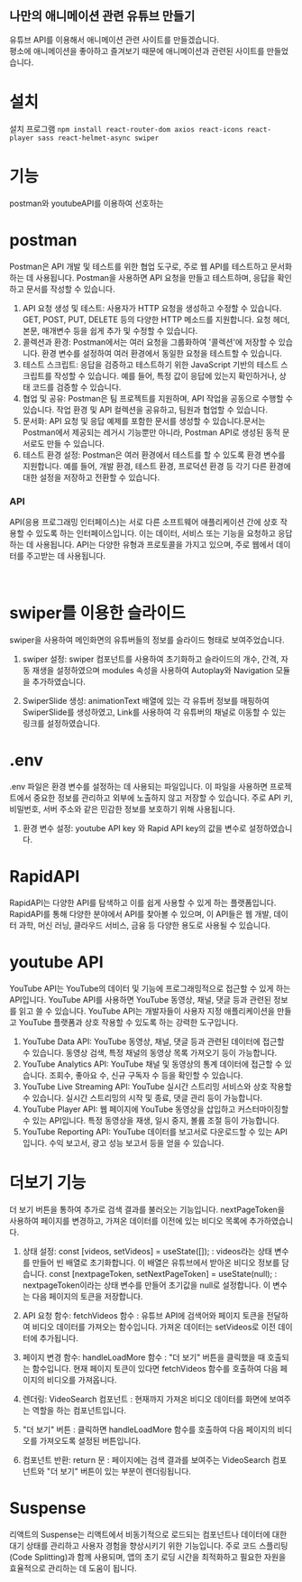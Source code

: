 ## 나만의 애니메이션 관련 유튜브 만들기
유튜브 API를 이용해서 애니메이션 관련 사이트를 만들겠습니다.<br />
평소에 애니메이션을 좋아하고 즐겨보기 때문에 애니메이션과 관련된 사이트를 만들었습니다. <br />

# 설치
설치 프로그램 `npm install react-router-dom axios react-icons react-player sass react-helmet-async swiper`
<br />

# 기능
postman와 youtubeAPI를 이용하여 선호하는 

# postman
Postman은 API 개발 및 테스트를 위한 협업 도구로, 주로 웹 API를 테스트하고 문서화하는 데 사용됩니다. Postman을 사용하면 API 요청을 만들고 테스트하며, 응답을 확인하고 문서를 작성할 수 있습니다.

1. API 요청 생성 및 테스트: 사용자가 HTTP 요청을 생성하고 수정할 수 있습니다. GET, POST, PUT, DELETE 등의 다양한 HTTP 메소드를 지원합니다. 요청 헤더, 본문, 매개변수 등을 쉽게 추가 및 수정할 수 있습니다.
2. 콜렉션과 환경: Postman에서는 여러 요청을 그룹화하여 '콜렉션'에 저장할 수 있습니다. 환경 변수를 설정하여 여러 환경에서 동일한 요청을 테스트할 수 있습니다.
3. 테스트 스크립트: 응답을 검증하고 테스트하기 위한 JavaScript 기반의 테스트 스크립트를 작성할 수 있습니다. 예를 들어, 특정 값이 응답에 있는지 확인하거나, 상태 코드를 검증할 수 있습니다.
4. 협업 및 공유: Postman은 팀 프로젝트를 지원하며, API 작업을 공동으로 수행할 수 있습니다. 작업 환경 및 API 컬렉션을 공유하고, 팀원과 협업할 수 있습니다.
5. 문서화: API 요청 및 응답 예제를 포함한 문서를 생성할 수 있습니다.문서는 Postman에서 제공되는 레거시 기능뿐만 아니라, Postman API로 생성된 동적 문서로도 만들 수 있습니다.
6. 테스트 환경 설정: Postman은 여러 환경에서 테스트를 할 수 있도록 환경 변수를 지원합니다. 예를 들어, 개발 환경, 테스트 환경, 프로덕션 환경 등 각기 다른 환경에 대한 설정을 저장하고 전환할 수 있습니다.

### API
API(응용 프로그래밍 인터페이스)는 서로 다른 소프트웨어 애플리케이션 간에 상호 작용할 수 있도록 하는 인터페이스입니다. 이는 데이터, 서비스 또는 기능을 요청하고 응답하는 데 사용됩니다. API는 다양한 유형과 프로토콜을 가지고 있으며, 주로 웹에서 데이터를 주고받는 데 사용됩니다.

<br />

# swiper를 이용한 슬라이드 
swiper을 사용하여 메인화면의 유튜버들의 정보를 슬라이드 형태로 보여주었습니다.<br />
1. swiper 설정: swiper 컴포넌트를 사용하여 초기화하고 슬라이드의 개수, 간격, 자동 재생을 설정하였으며 modules 속성을 사용하여 Autoplay와 Navigation 모듈을 추가하였습니다.

2. SwiperSlide 생성: animationText 배열에 있는 각 유튜버 정보를 매핑하여 SwiperSlide를 생성하였고, Link를 사용하여 각 유튜버의 채널로 이동할 수 있는 링크를 설정하였습니다.

# .env
.env 파일은 환경 변수를 설정하는 데 사용되는 파일입니다. 이 파일을 사용하면 프로젝트에서 중요한 정보를 관리하고 외부에 노출하지 않고 저장할 수 있습니다. 주로 API 키, 비밀번호, 서버 주소와 같은 민감한 정보를 보호하기 위해 사용됩니다.

1. 환경 변수 설정: youtube API key 와 Rapid API key의 값을 변수로 설정하였습니다.

# RapidAPI
RapidAPI는 다양한 API를 탐색하고 이를 쉽게 사용할 수 있게 하는 플랫폼입니다. RapidAPI를 통해 다양한 분야에서 API를 찾아볼 수 있으며, 이 API들은 웹 개발, 데이터 과학, 머신 러닝, 클라우드 서비스, 금융 등 다양한 용도로 사용될 수 있습니다.

# youtube API
YouTube API는 YouTube의 데이터 및 기능에 프로그래밍적으로 접근할 수 있게 하는 API입니다. YouTube API를 사용하면 YouTube 동영상, 채널, 댓글 등과 관련된 정보를 읽고 쓸 수 있습니다. YouTube API는 개발자들이 사용자 지정 애플리케이션을 만들고 YouTube 플랫폼과 상호 작용할 수 있도록 하는 강력한 도구입니다.

1. YouTube Data API: YouTube 동영상, 채널, 댓글 등과 관련된 데이터에 접근할 수 있습니다. 동영상 검색, 특정 채널의 동영상 목록 가져오기 등이 가능합니다.
2. YouTube Analytics API: YouTube 채널 및 동영상의 통계 데이터에 접근할 수 있습니다. 조회수, 좋아요 수, 신규 구독자 수 등을 확인할 수 있습니다.
3. YouTube Live Streaming API: YouTube 실시간 스트리밍 서비스와 상호 작용할 수 있습니다. 실시간 스트리밍의 시작 및 종료, 댓글 관리 등이 가능합니다.
4. YouTube Player API: 웹 페이지에 YouTube 동영상을 삽입하고 커스터마이징할 수 있는 API입니다. 특정 동영상을 재생, 일시 중지, 볼륨 조절 등이 가능합니다.
5. YouTube Reporting API: YouTube 데이터를 보고서로 다운로드할 수 있는 API입니다. 수익 보고서, 광고 성능 보고서 등을 얻을 수 있습니다.

# 더보기 기능
더 보기 버튼을 통하여 추가로 검색 결과를 불러오는 기능입니다. nextPageToken을 사용하여 페이지를 변경하고, 가져온 데이터를 이전에 있는 비디오 목록에 추가하였습니다.

1. 상태 설정: const [videos, setVideos] = useState([]); : videos라는 상태 변수를 만들어 빈 배열로 초기화합니다. 이 배열은 유튜브에서 받아온 비디오 정보를 담습니다.
const [nextpageToken, setNextPageToken] = useState(null); : nextpageToken이라는 상태 변수를 만들어 초기값을 null로 설정합니다. 이 변수는 다음 페이지의 토큰을 저장합니다.

2. API 요청 함수: fetchVideos 함수 : 유튜브 API에 검색어와 페이지 토큰을 전달하여 비디오 데이터를 가져오는 함수입니다. 가져온 데이터는 setVideos로 이전 데이터에 추가됩니다.

3. 페이지 변경 함수: handleLoadMore 함수 : "더 보기" 버튼을 클릭했을 때 호출되는 함수입니다. 현재 페이지 토큰이 있다면 fetchVideos 함수를 호출하여 다음 페이지의 비디오를 가져옵니다.

4. 렌더링: VideoSearch 컴포넌트 : 현재까지 가져온 비디오 데이터를 화면에 보여주는 역할을 하는 컴포넌트입니다.

5. "더 보기" 버튼 : 클릭하면 handleLoadMore 함수를 호출하여 다음 페이지의 비디오를 가져오도록 설정된 버튼입니다.

6. 컴포넌트 반환: return 문 : 페이지에는 검색 결과를 보여주는 VideoSearch 컴포넌트와 "더 보기" 버튼이 있는 부분이 렌더링됩니다.

# Suspense
리액트의 Suspense는 리액트에서 비동기적으로 로드되는 컴포넌트나 데이터에 대한 대기 상태를 관리하고 사용자 경험을 향상시키기 위한 기능입니다. 주로 코드 스플리팅(Code Splitting)과 함께 사용되며, 앱의 초기 로딩 시간을 최적화하고 필요한 자원을 효율적으로 관리하는 데 도움이 됩니다.